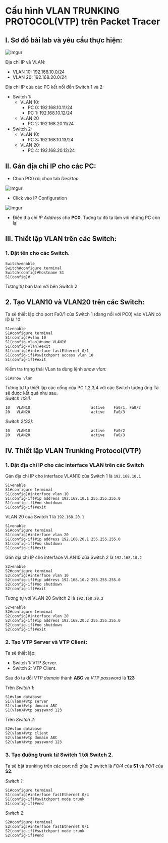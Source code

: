 # Cấu hình VLAN TRUNKING PROTOCOL(VTP) trên Packet Tracer #

## I. Sơ đồ bài lab và yêu cầu thực hiện: ##

![Imgur](https://i.imgur.com/xAbIUkF.png)

Địa chỉ IP và VLAN:
- VLAN 10: 192.168.10.0/24
- VLAN 20: 192.168.20.0/24

Địa chỉ IP của các PC kết nối đến Switch 1 và 2:
- Switch 1:
    - VLAN 10:
        - PC 0: 192.168.10.11/24
        - PC 1: 192.168.10.12/24
    - VLAN 20
        - PC 2: 192.168.20.11/24
- Switch 2:
    - VLAN 10:
        - PC 3: 192.168.10.13/24
    - VLAN 20:
        - PC 4: 192.168.20.12/24
## II. Gán địa chỉ IP cho các PC: ##
- Chọn PC0 rôi chọn tab *Desktop*

![Imgur](https://i.imgur.com/O5BKCIQ.png)

- Click vào IP Configuration

![Imgur](https://i.imgur.com/X0dHPh9.png)

- Điền địa chỉ *IP Address* cho **PC0**. Tương tự đó ta làm với những PC còn lại

## III. Thiết lập VLAN trên các Switch:

### 1. Đặt tên cho các Switch. ###

    Switch>enable
    Switch#configure terminal  
    Switch(config)#hostname S1  
    S1(config)# 

Tương tự bạn làm với bên Switch 2

## 2. Tạo VLAN10 và VLAN20 trên các Switch: ##

Ta sẽ thiết lập cho port Fa0/1 của Switch 1 (đang nối với PC0) vào VLAN có ID là 10:

    S1>enable  
    S1#configure terminal  
    S1(config)#vlan 10  
    S1(config-vlan)#name VLAN10  
    S1(config-vlan)#exit  
    S1(config)#interface fastEthernet 0/1  
    S1(config-if)#switchport access vlan 10  
    S1(config-if)#exit  

Kiểm tra trạng thái VLan ta dùng lệnh *show vlan:*  

    S1#show vlan

Tương tự ta thiết lập các cổng của PC 1,2,3,4 với các Switch tương ứng
Ta sẽ được kết quả như sau.  
*Switch 1(S1):*

    10   VLAN10                           active    Fa0/1, Fa0/2
    20   VLAN20                           active    Fa0/3

*Switch 2(S2):*

    10   VLAN10                           active    Fa0/2
    20   VLAN20                           active    Fa0/3

## IV. Thiết lập VLAN Trunking Protocol(VTP) ##

### 1. Đặt địa chỉ IP cho các interface VLAN trên các Switch ###

Gán địa chỉ IP cho interface VLAN10 của Switch 1 là ``192.168.10.1``

    S1>enable
    S1#configure terminal
    S1(config)#interface vlan 10
    S1(config-if)#ip address 192.168.10.1 255.255.255.0
    S1(config-if)#no shutdown
    S1(config-if)#exit

VLAN 20 của Switch 1 là ``192.168.20.1``

    S1>enable
    S1#configure terminal
    S1(config)#interface vlan 20
    S1(config-if)#ip address 192.168.20.1 255.255.255.0
    S1(config-if)#no shutdown
    S1(config-if)#exit

Gán địa chỉ IP cho interface VLAN10 của Switch 2 là ``192.168.10.2``

    S2>enable
    S2#configure terminal
    S2(config)#interface vlan 10
    S2(config-if)#ip address 192.168.10.2 255.255.255.0
    S2(config-if)#no shutdown
    S2(config-if)#exit

Tương tự với VLAN 20 Switch 2 là ``192.168.20.2``

    S2>enable
    S2#configure terminal
    S2(config)#interface vlan 20
    S2(config-if)#ip address 192.168.20.2 255.255.255.0
    S2(config-if)#no shutdown
    S2(config-if)#exit

### 2. Tạo VTP Server và VTP Client: ###
Ta sẽ thiết lập:
- Switch 1: VTP Server.
- Switch 2: VTP Client.

Sau đó ta đổi *VTP domain* thành **ABC** và *VTP password* là **123**

Trên *Switch 1*:

    S1#vlan database
    S1(vlan)#vtp server
    S1(vlan)#vtp domain ABC
    S1(vlan)#vtp password 123
Trên *Switch 2*:

    S2#vlan database
    S2(vlan)#vtp client
    S2(vlan)#vtp domain ABC
    S2(vlan)#vtp password 123

### 3. Tạo đường trunk từ Switch 1 tới Switch 2.

Ta sẽ bật trunking trên các port nối giữa 2 switch là *F0/4* của **S1** và *F0/1* của **S2**.

*Switch 1*:

    S1#configure terminal
    S1(config)#interface fastEthernet 0/4
    S1(config-if)#switchport mode trunk
    S1(config-if)#end

*Switch 2*:

    S2#configure terminal
    S2(config)#interface fastEthernet 0/1
    S2(config-if)#switchport mode trunk
    S2(config-if)#end
